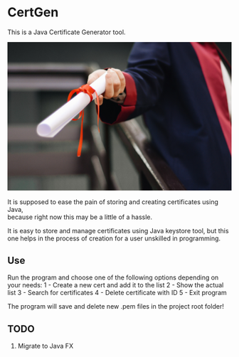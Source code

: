 # CertGen

This is a Java Certificate Generator tool.  

![Photo by Ekrulila from Pexels](pexels-certificate-2292837.jpg)

It is supposed to ease the pain of storing and creating certificates using Java,  
because right now this may be a little of a hassle.

It is easy to store and manage certificates using Java keystore tool, but this one helps
in the process of creation for a user unskilled in programming.

## Use

Run the program and choose one of the following options depending on your needs:
1 - Create a new cert and add it to the list
2 - Show the actual list
3 - Search for certificates
4 - Delete certificate with ID
5 - Exit program

The program will save and delete new .pem files in the project root folder!

## TODO
1) Migrate to Java FX
